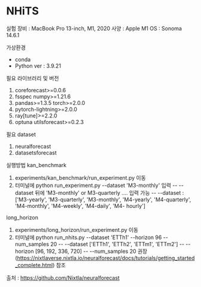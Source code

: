 # NHiTS

실험 장비 : MacBook Pro 13-inch, M1, 2020
사양 : Apple M1
OS : Sonoma 14.6.1

가상환경
- conda
- Python ver : 3.9.21

필요 라이브러리 및 버전
  1. coreforecast>=0.0.6 
  2. fsspec numpy>=1.21.6 
  3. pandas>=1.3.5 torch>=2.0.0 
  4. pytorch-lightning>=2.0.0 
  5. ray[tune]>=2.2.0 
  6. optuna utilsforecast>=0.2.3

필요 dataset
  1. neuralforecast
  2. datasetsforecast

실행방법
  kan_benchmark
  1. experiments/kan_benchmark/run_experiment.py 이동
  2. 터미널에 python run_experiment.py --dataset 'M3-monthly' 입력
     -- --dataset 뒤에 'M3-monthly' or M3-quarterly .... 입력 가능
     -- --dataset : ['M3-yearly', 'M3-quarterly', 'M3-monthly', 'M4-yearly', 'M4-quarterly', 'M4-monthly', 'M4-weekly', 'M4-daily', 'M4-  hourly']
     
  long_horizon
  1. experiments/long_horizon/run_experiment.py 이동
  2. 터미널에 python run_nhits.py --dataset 'ETTh1' --horizon 96 --num_samples 20
     -- --dataset ['ETTh1', 'ETTh2', 'ETTm1', 'ETTm2']
     -- --horizon [96, 192, 336, 720]
     -- --num_samples 20 권장 (https://nixtlaverse.nixtla.io/neuralforecast/docs/tutorials/getting_started_complete.html) 참조

출처 : https://github.com/Nixtla/neuralforecast
